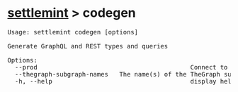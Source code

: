 # [settlemint](../settlemint.md) > codegen

<pre>Usage: settlemint codegen [options]

Generate GraphQL and REST types and queries

Options:
  --prod                                         Connect to your production environment
  --thegraph-subgraph-names <subgraph-names...>  The name(s) of the TheGraph subgraph(s) to generate (skip if you want to generate all)
  -h, --help                                     display help for command
</pre>